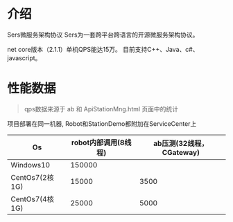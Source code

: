 # 介绍
Sers微服务架构协议
Sers为一套跨平台跨语言的开源微服务架构协议。

net core版本（2.1.1）单机QPS能达15万。
目前支持C++、Java、c#、javascript。

 

 

# 性能数据 

>qps数据来源于 ab 和 ApiStationMng.html 页面中的统计

项目部署在同一机器, Robot和StationDemo都附加在ServiceCenter上
   
| Os  |  robot内部调用(8线程)   |  ab压测(32线程，CGateway)   |
| ------------ | ------------ | ------------ |
| Windows10 |  150000 | |
| CentOs7(2核1G) |15000|3500|
| CentOs7(4核1G) |25000|5000|
 
 